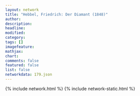 ```yaml
---
layout: network
title: "Hebbel, Friedrich: Der Diamant (1848)"
author:
description:
headline:
modified:
category:
tags: []
imagefeature: 
mathjax: 
chart: 
comments: false
featured: false
list: false
networkdata: 179.json
---
```

{% include network.html %}
{% include network-static.html %}
